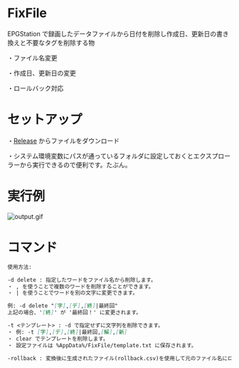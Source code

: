 # FixFile
EPGStation で録画したデータファイルから日付を削除し作成日、更新日の書き換えと不要なタグを削除する物

・ファイル名変更

・作成日、更新日の変更

・ロールバック対応

# セットアップ
・[Release](https://github.com/SimplyRin/FixName/releases) からファイルをダウンロード

・システム環境変数にパスが通っているフォルダに設定しておくとエクスプローラーから実行できるので便利です。たぶん。

# 実行例
![output.gif](https://github.com/SimplyRin/FixName/blob/main/gif/output.gif?raw=true)

# コマンド
```md
使用方法:

-d delete : 指定したワードをファイル名から削除します。
・ , を使うことで複数のワードを削除することができます。
・ | を使うことでワードを別の文字に変更できます。

例: -d delete "[字],[デ],[終]|最終回"
上記の場合、'[終]' が '最終回！' に変更されます。

-t <テンプレート> : -d で指定せずに文字列を削除できます。
・ 例: -t [字],[デ],[終]|最終回,[解],[新]
・ clear でテンプレートを削除します。
・ 設定ファイルは %AppData%/FixFile/template.txt に保存されます。

-rollback : 変換後に生成されたファイル(rollback.csv)を使用して元のファイル名にロールバックします。
```
